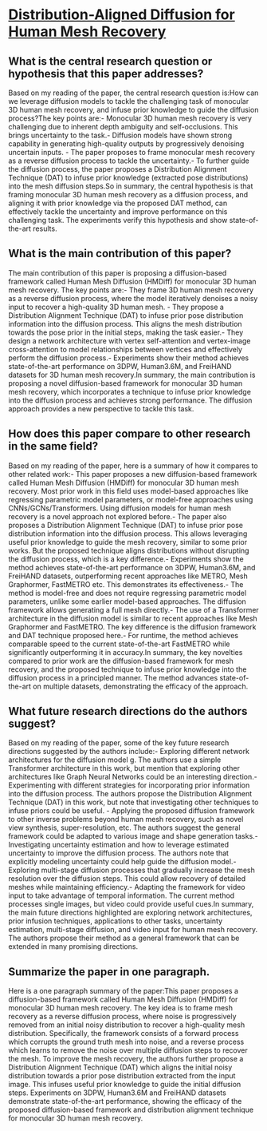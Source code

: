 # [Distribution-Aligned Diffusion for Human Mesh Recovery](https://arxiv.org/abs/2308.13369)

## What is the central research question or hypothesis that this paper addresses?

Based on my reading of the paper, the central research question is:How can we leverage diffusion models to tackle the challenging task of monocular 3D human mesh recovery, and infuse prior knowledge to guide the diffusion process?The key points are:- Monocular 3D human mesh recovery is very challenging due to inherent depth ambiguity and self-occlusions. This brings uncertainty to the task.- Diffusion models have shown strong capability in generating high-quality outputs by progressively denoising uncertain inputs. - The paper proposes to frame monocular mesh recovery as a reverse diffusion process to tackle the uncertainty.- To further guide the diffusion process, the paper proposes a Distribution Alignment Technique (DAT) to infuse prior knowledge (extracted pose distributions) into the mesh diffusion steps.So in summary, the central hypothesis is that framing monocular 3D human mesh recovery as a diffusion process, and aligning it with prior knowledge via the proposed DAT method, can effectively tackle the uncertainty and improve performance on this challenging task. The experiments verify this hypothesis and show state-of-the-art results.


## What is the main contribution of this paper?

The main contribution of this paper is proposing a diffusion-based framework called Human Mesh Diffusion (HMDiff) for monocular 3D human mesh recovery. The key points are:- They frame 3D human mesh recovery as a reverse diffusion process, where the model iteratively denoises a noisy input to recover a high-quality 3D human mesh. - They propose a Distribution Alignment Technique (DAT) to infuse prior pose distribution information into the diffusion process. This aligns the mesh distribution towards the pose prior in the initial steps, making the task easier.- They design a network architecture with vertex self-attention and vertex-image cross-attention to model relationships between vertices and effectively perform the diffusion process.- Experiments show their method achieves state-of-the-art performance on 3DPW, Human3.6M, and FreiHAND datasets for 3D human mesh recovery.In summary, the main contribution is proposing a novel diffusion-based framework for monocular 3D human mesh recovery, which incorporates a technique to infuse prior knowledge into the diffusion process and achieves strong performance. The diffusion approach provides a new perspective to tackle this task.


## How does this paper compare to other research in the same field?

Based on my reading of the paper, here is a summary of how it compares to other related work:- This paper proposes a new diffusion-based framework called Human Mesh Diffusion (HMDiff) for monocular 3D human mesh recovery. Most prior work in this field uses model-based approaches like regressing parametric model parameters, or model-free approaches using CNNs/GCNs/Transformers. Using diffusion models for human mesh recovery is a novel approach not explored before.- The paper also proposes a Distribution Alignment Technique (DAT) to infuse prior pose distribution information into the diffusion process. This allows leveraging useful prior knowledge to guide the mesh recovery, similar to some prior works. But the proposed technique aligns distributions without disrupting the diffusion process, which is a key difference.- Experiments show the method achieves state-of-the-art performance on 3DPW, Human3.6M, and FreiHAND datasets, outperforming recent approaches like METRO, Mesh Graphormer, FastMETRO etc. This demonstrates its effectiveness.- The method is model-free and does not require regressing parametric model parameters, unlike some earlier model-based approaches. The diffusion framework allows generating a full mesh directly.- The use of a Transformer architecture in the diffusion model is similar to recent approaches like Mesh Graphormer and FastMETRO. The key difference is the diffusion framework and DAT technique proposed here.- For runtime, the method achieves comparable speed to the current state-of-the-art FastMETRO while significantly outperforming it in accuracy.In summary, the key novelties compared to prior work are the diffusion-based framework for mesh recovery, and the proposed technique to infuse prior knowledge into the diffusion process in a principled manner. The method advances state-of-the-art on multiple datasets, demonstrating the efficacy of the approach.


## What future research directions do the authors suggest?

Based on my reading of the paper, some of the key future research directions suggested by the authors include:- Exploring different network architectures for the diffusion model g. The authors use a simple Transformer architecture in this work, but mention that exploring other architectures like Graph Neural Networks could be an interesting direction.- Experimenting with different strategies for incorporating prior information into the diffusion process. The authors propose the Distribution Alignment Technique (DAT) in this work, but note that investigating other techniques to infuse priors could be useful. - Applying the proposed diffusion framework to other inverse problems beyond human mesh recovery, such as novel view synthesis, super-resolution, etc. The authors suggest the general framework could be adapted to various image and shape generation tasks.- Investigating uncertainty estimation and how to leverage estimated uncertainty to improve the diffusion process. The authors note that explicitly modeling uncertainty could help guide the diffusion model.- Exploring multi-stage diffusion processes that gradually increase the mesh resolution over the diffusion steps. This could allow recovery of detailed meshes while maintaining efficiency.- Adapting the framework for video input to take advantage of temporal information. The current method processes single images, but video could provide useful cues.In summary, the main future directions highlighted are exploring network architectures, prior infusion techniques, applications to other tasks, uncertainty estimation, multi-stage diffusion, and video input for human mesh recovery. The authors propose their method as a general framework that can be extended in many promising directions.


## Summarize the paper in one paragraph.

Here is a one paragraph summary of the paper:This paper proposes a diffusion-based framework called Human Mesh Diffusion (HMDiff) for monocular 3D human mesh recovery. The key idea is to frame mesh recovery as a reverse diffusion process, where noise is progressively removed from an initial noisy distribution to recover a high-quality mesh distribution. Specifically, the framework consists of a forward process which corrupts the ground truth mesh into noise, and a reverse process which learns to remove the noise over multiple diffusion steps to recover the mesh. To improve the mesh recovery, the authors further propose a Distribution Alignment Technique (DAT) which aligns the initial noisy distribution towards a prior pose distribution extracted from the input image. This infuses useful prior knowledge to guide the initial diffusion steps. Experiments on 3DPW, Human3.6M and FreiHAND datasets demonstrate state-of-the-art performance, showing the efficacy of the proposed diffusion-based framework and distribution alignment technique for monocular 3D human mesh recovery.

